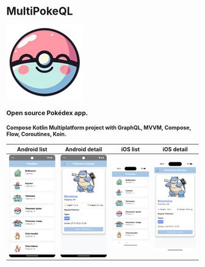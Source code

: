 # MultiPokeQL

<img src="readmeRes/multipokeql.png" width="200px">

### Open source Pokédex app.

#### Compose Kotlin Multiplatform project with GraphQL, MVVM, Compose, Flow, Coroutines, Koin.

| Android list                       | Android detail                     | iOS list                       | iOS detail                     |
|------------------------------------|------------------------------------|--------------------------------|--------------------------------|
| <img src="readmeRes/android1.png"> | <img src="readmeRes/android2.png"> | <img src="readmeRes/ios1.png"> | <img src="readmeRes/ios2.png"> |
